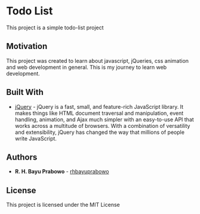 # Todo List

This project is a simple todo-list project

## Motivation

This project was created to learn about javascript, jQueries, css animation and web development in general. This is my journey to learn web development.

## Built With

* [jQuery](https://jquery.com) - jQuery is a fast, small, and feature-rich JavaScript library. It makes things like HTML document traversal and manipulation, event handling, animation, and Ajax much simpler with an easy-to-use API that works across a multitude of browsers. With a combination of versatility and extensibility, jQuery has changed the way that millions of people write JavaScript.

## Authors

* **R. H. Bayu Prabowo** - [rhbayuprabowo](https://github.com/rhbayuprabowo)

## License

This project is licensed under the MIT License
